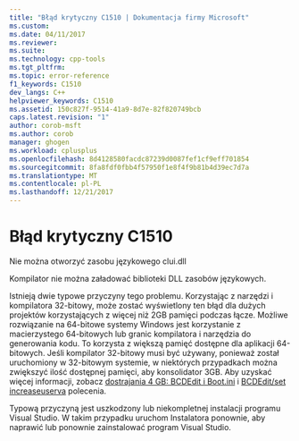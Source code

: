 ```yaml
---
title: "Błąd krytyczny C1510 | Dokumentacja firmy Microsoft"
ms.custom: 
ms.date: 04/11/2017
ms.reviewer: 
ms.suite: 
ms.technology: cpp-tools
ms.tgt_pltfrm: 
ms.topic: error-reference
f1_keywords: C1510
dev_langs: C++
helpviewer_keywords: C1510
ms.assetid: 150c827f-9514-41a9-8d7e-82f820749bcb
caps.latest.revision: "1"
author: corob-msft
ms.author: corob
manager: ghogen
ms.workload: cplusplus
ms.openlocfilehash: 8d4128580facdc87239d0087fef1cf9eff701854
ms.sourcegitcommit: 8fa8fdf0fbb4f57950f1e8f4f9b81b4d39ec7d7a
ms.translationtype: MT
ms.contentlocale: pl-PL
ms.lasthandoff: 12/21/2017
---
```

# <a name="fatal-error-c1510"></a>Błąd krytyczny C1510
Nie można otworzyć zasobu językowego clui.dll  
  
 Kompilator nie można załadować biblioteki DLL zasobów językowych.  
  
Istnieją dwie typowe przyczyny tego problemu. Korzystając z narzędzi i kompilatora 32-bitowy, może zostać wyświetlony ten błąd dla dużych projektów korzystających z więcej niż 2GB pamięci podczas łącze. Możliwe rozwiązanie na 64-bitowe systemy Windows jest korzystanie z macierzystego 64-bitowych lub granic kompilatora i narzędzia do generowania kodu. To korzysta z większą pamięć dostępne dla aplikacji 64-bitowych. Jeśli kompilator 32-bitowy musi być używany, ponieważ został uruchomiony w 32-bitowym systemie, w niektórych przypadkach można zwiększyć ilość dostępnej pamięci, aby konsolidator 3GB. Aby uzyskać więcej informacji, zobacz [dostrajania 4 GB: BCDEdit i Boot.ini](https://msdn.microsoft.com/library/vs/alm/bb613473(v=vs.85).aspx) i [BCDEdit/set increaseuserva](https://msdn.microsoft.com/library/ff542202.aspx) polecenia.  

Typową przyczyną jest uszkodzony lub niekompletnej instalacji programu Visual Studio. W takim przypadku uruchom Instalatora ponownie, aby naprawić lub ponownie zainstalować program Visual Studio.  
  